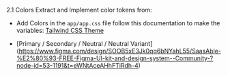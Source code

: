 2.1 Colors
Extract and Implement color tokens from:

- Add Colors in the `app/app.css` file follow this documentation to make the variables: [Tailwind CSS Theme](https://tailwindcss.com/docs/theme)

- [Primary / Secondary / Neutral / Neutral Variant] (https://www.figma.com/design/SOOB5xE3Jk0qq6bNYahL55/SaasAble-%E2%80%93-FREE-Figma-UI-kit-and-design-system--Community-?node-id=53-1191&t=eWNtAceAHhFTiRdh-4)
